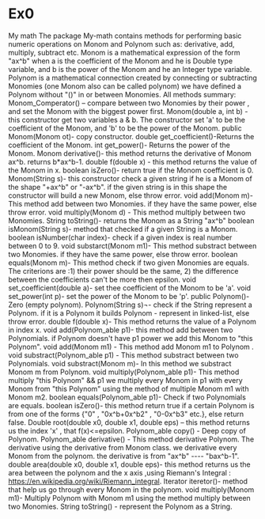 # Ex0
My math
The package My-math contains methods for performing basic numeric operations on Monom and Polynom such as: derivative, add, multiply, subtract etc.
Monom is a mathematical expression of the form "ax^b" when a is the coefficient of the Monom and he is Double type variable, and b is the power of the Monom and he an Integer type variable.
Polynom is a mathematical connection created by connecting or subtracting Monomies (one Monom also can be called polynom) we have defined a Polynom without "()" in or between Monomies.
All methods summary:
Monom_Comperator() – compare between two Monomies by their power , and set the Monom with the biggest power first.
Monom(double a, int b) - this constructor get two variables a & b.
The constructor set 'a' to be the coefficient of the Monom, and 'b' to be the power of the Monom.
public Monom(Monom ot)- copy constructor.
double get_coefficient()-Returns the  coefficient of the Monom.
int get_power()- Returns the  power of the Monom.
Monom derivative()- this method returns the derivative of Monom ax^b. returns b*ax^b-1.
double f(double x) - this method returns the value of the Monom in x.
boolean isZero()- return true if the Monom coefficient is 0.
Monom(String s)- this constructor check a given string if he is a Monom of the shape "+ax^b" or "-ax^b". if the given string is in this shape the constructor will build a new Monom, else throw error.
void add(Monom m)- This method add between two Monomies. if they have the same power, else throw error.
void multiply(Monom d) - This method multiply between two Monomies.
String toString()- returns the Monom as a String "ax^b"
boolean isMonom(String s)- method that checked if a given String is a Monom.
boolean isNumber(char index)- check if a given index is real number between 0 to 9.
void substarct(Monom m1)- This method substract between two Monomies. if they have the same power, else throw error.
boolean equals(Monom m)- This method check if two given Monomies are equals.
The criterions are :1) their power should be the same, 2) the difference between the coefficients can't be more then epsilon.
void set_coefficient(double a)- set thee coefficient of the Monom to be 'a'.
void set_power(int p)- set the power of the Monom to be 'p'.
public Polynom()- Zero (empty polynom).
Polynom(String s)¬- check if the String represent a Polynom.
if it is a Polynom it builds Polynom - represent in linked-list, else throw error.
double f(double x)- This method returns the value of a Polynom in index x.
void add(Polynom_able p1)- this method add between two Polynomials.
if Polynom doesn't have p1 power we add this Monom to "this Polynom".
void add(Monom m1) - This method add Monom m1 to Polynom .
void substract(Polynom_able p1) - This method substract between two Polynomials.
void substract(Monom m)- In this method we substract Monom m from Polynom.
void multiply(Polynom_able p1)- This method multiply "this Polynom" && p1
we multiply every Monom in p1 with every Monom from "this Polynom" using the method of multiple Monom m1 with Monom m2.
boolean equals(Polynom_able p1)- Check if two Polynomials are equals.
boolean isZero()- this method return true if a certain Polynom is from one of the forms {"0" , "0x^b+0x^b2" , "0-0x^b3" etc.}, else return false.
Double root(double x0, double x1, double eps) – this method returns us the index 'x' , that f(x)<=epsilon.
Polynom_able copy() - Deep copy of Polynom.
Polynom_able derivative() - This method derivative Polynom.
The derivative using the derivative from Monom class. we derivative every Monom from the polynom. the derivative is from "ax^b" ---- "bax^b-1".
double area(double x0, double x1, double eps)- this method returns us the area between the polynom and  the x axis ,using Riemann's Integral : https://en.wikipedia.org/wiki/Riemann_integral.
Iterator<Monom> iteretor()- method that help us go through every Monom in the polynom.
void multiply(Monom m1)- Multiply Polynom with Monom m1 using the method multiply between two Monomies.
 String toString() -  represent the Polynom as a String.
